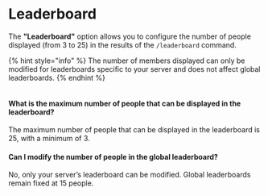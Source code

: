 # Leaderboard

The **"Leaderboard"** option allows you to configure the number of people displayed (from 3 to 25) in the results of the `/leaderboard` command.

{% hint style="info" %}
The number of members displayed can only be modified for leaderboards specific to your server and does not affect global leaderboards.
{% endhint %}

<figure><img src="../../.gitbook/assets/Classement.gif" alt=""><figcaption></figcaption></figure>

#### What is the maximum number of people that can be displayed in the leaderboard?

The maximum number of people that can be displayed in the leaderboard is 25, with a minimum of 3.

#### Can I modify the number of people in the global leaderboard?

No, only your server’s leaderboard can be modified. Global leaderboards remain fixed at 15 people.
